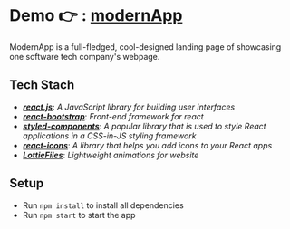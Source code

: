 # Demo 👉 : [modernApp](https://modern-mobile-app.netlify.app/)

ModernApp is a full-fledged, cool-designed landing page of showcasing one software tech company's webpage.

## Tech Stach
- [**_react.js_**](https://react-bootstrap.github.io/): _A JavaScript library for building user interfaces_
- [**_react-bootstrap_**](https://react-bootstrap.github.io/): _Front-end framework for react_
- [**_styled-components_**](https://styled-components.com/): _A popular library that is used to style React applications in a CSS-in-JS styling framework_ 
- [***react-icons***](https://react-icons.github.io/react-icons/): _A library that helps you add icons to your React apps_
- [***LottieFiles***](https://lottiefiles.com/): _Lightweight animations for website_


## Setup
- Run `npm install` to install all dependencies
- Run `npm start` to start the app
